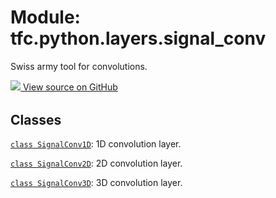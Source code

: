 <div itemscope itemtype="http://developers.google.com/ReferenceObject">
<meta itemprop="name" content="tfc.python.layers.signal_conv" />
<meta itemprop="path" content="Stable" />
</div>

# Module: tfc.python.layers.signal_conv

Swiss army tool for convolutions.




<table class="tfo-github-link" align="left">
<a target="_blank" href=https://github.com/tensorflow/compression/tree/master/tensorflow_compression/python/layers/signal_conv.py>
  <img src="https://www.tensorflow.org/images/GitHub-Mark-32px.png" />
  View source on GitHub
</a>
</table>

<!-- Placeholder for "Used in" -->


## Classes

[`class SignalConv1D`](../../../tfc/SignalConv1D.md): 1D convolution layer.

[`class SignalConv2D`](../../../tfc/SignalConv2D.md): 2D convolution layer.

[`class SignalConv3D`](../../../tfc/SignalConv3D.md): 3D convolution layer.

